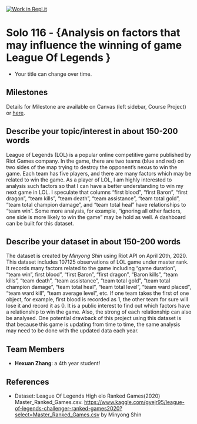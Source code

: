 [![Work in Repl.it](https://classroom.github.com/assets/work-in-replit-14baed9a392b3a25080506f3b7b6d57f295ec2978f6f33ec97e36a161684cbe9.svg)](https://classroom.github.com/online_ide?assignment_repo_id=360123&assignment_repo_type=GroupAssignmentRepo)
# Solo 116 - {Analysis on factors that may influence the winning of game League Of Legends }

- Your title can change over time.

## Milestones

Details for Milestone are available on Canvas (left sidebar, Course Project) or [here](https://firas.moosvi.com/courses/data301/project/milestone01.html).

## Describe your topic/interest in about 150-200 words
League of Legends (LOL) is a popular online competitive game published by Riot Games company. In the game, there are two teams (blue and red) on two sides of the map trying to destroy the opponent’s nexus to win the game. Each team has five players, and there are many factors which may be related to win the game. As a player of LOL, I am highly interested to analysis such factors so that I can have a better understanding to win my next game in LOL. I speculate that columns “first blood”, “first Baron”, “first dragon”, “team kills”, “team death”, “team assistance”, “team total gold”, “team total champion damage”, and “team total heal” have relationships to “team win”. Some more analysis, for example, “ignoring all other factors, one side is more likely to win the game” may be hold as well. A dashboard can be built for this dataset.

## Describe your dataset in about 150-200 words
The dataset is created by *Minyong Shin* using Riot API on April 20th, 2020. This dataset includes 107125 observations of LOL game under master rank. It records many factors related to the game including “game duration”, “team win”, first blood”, “first Baron”, “first dragon”, “Baron kills”, “team kills”, “team death”, “team assistance”, “team total gold”, “team total champion damage”, “team total heal”, “team total level”, “team ward placed”, “team ward kill”, “team average level”, etc. If one team takes the first of one object, for example, first blood is recorded as 1, the other team for sure will lose it and record it as 0. It is a public interest to find out which factors have a relationship to win the game. Also, the strong of each relationship can also be analysed. One potential drawback of this project using this dataset is that because this game is updating from time to time, the same analysis may need to be done with the updated data each year.

## Team Members

- **Hexuan Zhang**: a 4th year student!


## References

- Dataset: League Of Legends High elo Ranked Games(2020) Master_Ranked_Games.csv. https://www.kaggle.com/gyejr95/league-of-legends-challenger-ranked-games2020?select=Master_Ranked_Games.csv by Minyong Shin  
